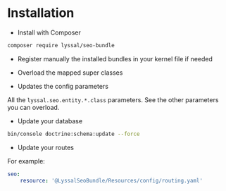 # Installation


* Install with Composer

```sh
composer require lyssal/seo-bundle
```

* Register manually the installed bundles in your kernel file if needed

* Overload the mapped super classes

* Updates the config parameters

All the `lyssal.seo.entity.*.class` parameters.
See the other parameters you can overload.

* Update your database

```sh
bin/console doctrine:schema:update --force
```

* Update your routes

For example:

```yaml
seo:
    resource: '@LyssalSeoBundle/Resources/config/routing.yaml'
```
